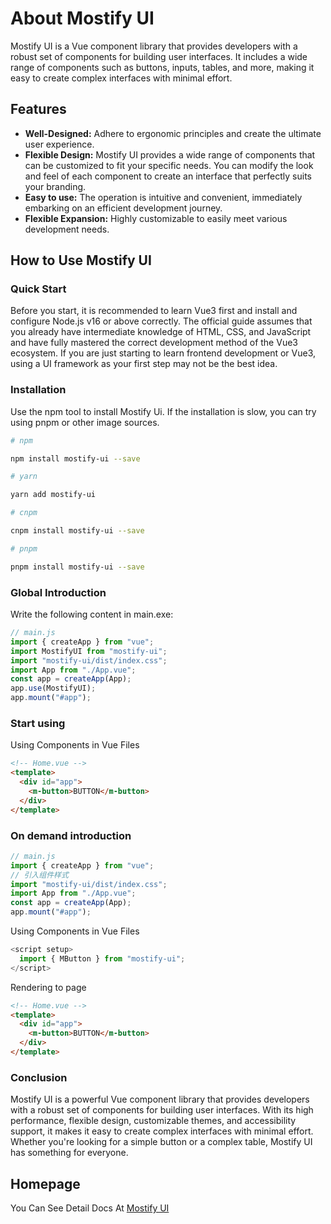 # About Mostify UI

Mostify UI is a Vue component library that provides developers with a robust set of components for building user interfaces. It includes a wide range of components such as buttons, inputs, tables, and more, making it easy to create complex interfaces with minimal effort.

## Features

- **Well-Designed:** Adhere to ergonomic principles and create the ultimate user experience.
- **Flexible Design:** Mostify UI provides a wide range of components that can be customized to fit your specific needs. You can modify the look and feel of each component to create an interface that perfectly suits your branding.
- **Easy to use:** The operation is intuitive and convenient, immediately embarking on an efficient development journey.
- **Flexible Expansion:** Highly customizable to easily meet various development needs.

## How to Use Mostify UI

### Quick Start

Before you start, it is recommended to learn Vue3 first and install and configure Node.js v16 or above correctly. The official guide assumes that you already have intermediate knowledge of HTML, CSS, and JavaScript and have fully mastered the correct development method of the Vue3 ecosystem. If you are just starting to learn frontend development or Vue3, using a UI framework as your first step may not be the best idea.

### Installation

Use the npm tool to install Mostify Ui. If the installation is slow, you can try using pnpm or other image sources.

```bash
# npm

npm install mostify-ui --save

# yarn

yarn add mostify-ui

# cnpm

cnpm install mostify-ui --save

# pnpm

pnpm install mostify-ui --save

```

### Global Introduction

Write the following content in main.exe:

```js
// main.js
import { createApp } from "vue";
import MostifyUI from "mostify-ui";
import "mostify-ui/dist/index.css";
import App from "./App.vue";
const app = createApp(App);
app.use(MostifyUI);
app.mount("#app");
```

### Start using

Using Components in Vue Files

```html
<!-- Home.vue -->
<template>
  <div id="app">
    <m-button>BUTTON</m-button>
  </div>
</template>
```

### On demand introduction

```js
// main.js
import { createApp } from "vue";
// 引入组件样式
import "mostify-ui/dist/index.css";
import App from "./App.vue";
const app = createApp(App);
app.mount("#app");
```

Using Components in Vue Files

```js
<script setup>
  import { MButton } from "mostify-ui";
</script>

```

Rendering to page

```html
<!-- Home.vue -->
<template>
  <div id="app">
    <m-button>BUTTON</m-button>
  </div>
</template>
```

### Conclusion

Mostify UI is a powerful Vue component library that provides developers with a robust set of components for building user interfaces. With its high performance, flexible design, customizable themes, and accessibility support, it makes it easy to create complex interfaces with minimal effort. Whether you're looking for a simple button or a complex table, Mostify UI has something for everyone.

## Homepage

You Can See Detail Docs At
[Mostify UI](https://irmingw.github.io/mostify-ui/)
